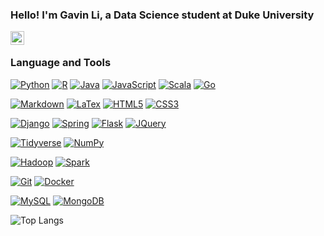 ### Hello! I'm Gavin Li, a Data Science student at Duke University

<a href="https://www.linkedin.com/in/gavinligz">
<img align="left" alt="Linkedin" width="22px" src="https://cdn.jsdelivr.net/npm/simple-icons@v3/icons/linkedin.svg" />
</a>
<br />

### Language and Tools

<!--[![Python](https://img.shields.io/badge/-Python-%23ffd343?style=flat&logo=Python)](https://www.google.com)-->
<!--[![Python](https://img.shields.io/badge/-Python-%233776AB?style=flat&logo=python&logoColor=%23ffd343)](https://www.google.com)-->
[![Python](https://img.shields.io/badge/-Python-%233776AB?style=flat&logo=python&labelColor=%23ffd343)](https://www.google.com)
[![R](https://img.shields.io/badge/-R-%23276DC2?style=flat&logo=R)](https://www.google.com)
[![Java](https://img.shields.io/badge/-Java-%23f89820?style=flat&logo=joplin)](https://www.google.com)
[![JavaScript](https://img.shields.io/badge/-JavaScript-black?style=flat&logo=javascript)](https://www.google.com)
[![Scala](https://img.shields.io/badge/-Scala-%23DE3423?style=flat&logo=scala)](https://www.google.com)
[![Go](https://img.shields.io/badge/-Go-%2329BEB0?style=flat&logo=go&logoColor=%23ffffff)](https://www.google.com)

[![Markdown](https://img.shields.io/badge/-Markdown-%2321a2e3?style=flat&logo=markdown&logoColor=%23ffffff)](https://www.markdownguide.org/)
[![LaTex]()](https://www.google.com)
[![HTML5](https://img.shields.io/badge/-HTML5-E34F26?style=flat&logo=html5&logoColor=white)](https://www.google.com)
[![CSS3](https://img.shields.io/badge/-CSS3-1572B6?style=flat&logo=css3)](https://www.google.com)

[![Django](https://img.shields.io/badge/-Django-%230c4b33?style=flat&logo=django)](https://www.google.com)
[![Spring]()](https://www.google.com)
[![Flask]()](https://www.google.com)
[![JQuery]()](https://www.google.com)
<!--
[![React](https://img.shields.io/badge/-React-black?style=flat&logo=react)](https://www.google.com)
-->

[![Tidyverse]()](https://www.google.com)
[![NumPy]()](https://www.google.com)

[![Hadoop](https://img.shields.io/badge/-Hadoop-%237ac0da?style=flat&logo=apachehadoop&logoColor=%23f5f701)](https://www.google.com)
[![Spark](https://img.shields.io/badge/-Spark-%233a383c?style=flat&logo=apachespark)](https://www.google.com)



[![Git](https://img.shields.io/badge/-Git-black?style=flat&logo=git)](https://www.google.com)
[![Docker](https://img.shields.io/badge/-Docker-black?style=flat&logo=docker)](https://www.google.com)

[![MySQL](https://img.shields.io/badge/-MySQL-%234479A1?style=flat&logo=mysql&logoColor=%23ffffff)](https://www.google.com)
[![MongoDB](https://img.shields.io/badge/-MongoDB-FCA121?style=flat&logo=mongodb)](https://www.google.com)


![Top Langs](https://github-readme-stats-git-masterrstaa-rickstaa.vercel.app/api/top-langs/?username=gli81&theme=dracula&exclude_repo=machine-learning,gl_mod)


<!--
**gli81/gli81** is a ✨ _special_ ✨ repository because its `README.md` (this file) appears on your GitHub profile.

Here are some ideas to get you started:

- 🔭 I’m currently working on ...
- 🌱 I’m currently learning ...
- 👯 I’m looking to collaborate on ...
- 🤔 I’m looking for help with ...
- 💬 Ask me about ...
- 📫 How to reach me: ...
- 😄 Pronouns: ...
- ⚡ Fun fact: ...
-->
